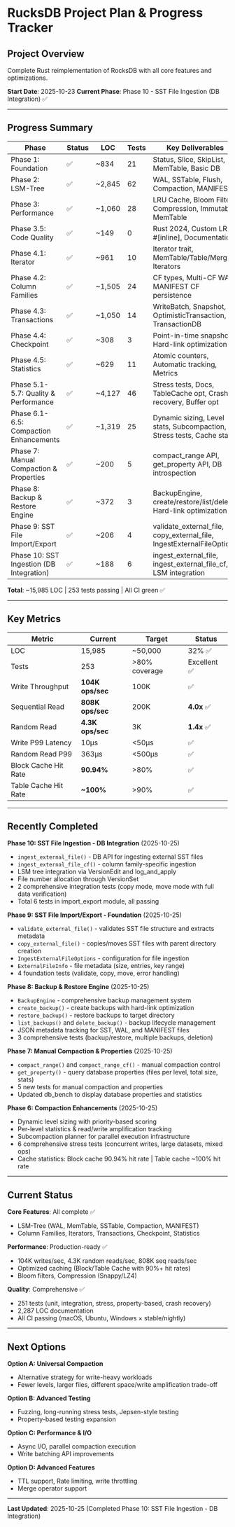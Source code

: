 # RucksDB Project Plan & Progress Tracker

## Project Overview

Complete Rust reimplementation of RocksDB with all core features and optimizations.

**Start Date**: 2025-10-23
**Current Phase**: Phase 10 - SST File Ingestion (DB Integration) ✅

---

## Progress Summary

| Phase | Status | LOC | Tests | Key Deliverables |
|-------|--------|-----|-------|------------------|
| Phase 1: Foundation | ✅ | ~834 | 21 | Status, Slice, SkipList, MemTable, Basic DB |
| Phase 2: LSM-Tree | ✅ | ~2,845 | 62 | WAL, SSTable, Flush, Compaction, MANIFEST |
| Phase 3: Performance | ✅ | ~1,060 | 28 | LRU Cache, Bloom Filter, Compression, Immutable MemTable |
| Phase 3.5: Code Quality | ✅ | ~149 | 0 | Rust 2024, Custom LRU, #[inline], Documentation |
| Phase 4.1: Iterator | ✅ | ~961 | 10 | Iterator trait, MemTable/Table/Merging Iterators |
| Phase 4.2: Column Families | ✅ | ~1,505 | 24 | CF types, Multi-CF WAL, MANIFEST CF persistence |
| Phase 4.3: Transactions | ✅ | ~1,050 | 14 | WriteBatch, Snapshot, OptimisticTransaction, TransactionDB |
| Phase 4.4: Checkpoint | ✅ | ~308 | 3 | Point-in-time snapshots, Hard-link optimization |
| Phase 4.5: Statistics | ✅ | ~629 | 11 | Atomic counters, Automatic tracking, Metrics |
| Phase 5.1-5.7: Quality & Performance | ✅ | ~4,127 | 46 | Stress tests, Docs, TableCache opt, Crash recovery, Buffer opt |
| Phase 6.1-6.5: Compaction Enhancements | ✅ | ~1,319 | 25 | Dynamic sizing, Level stats, Subcompaction, Stress tests, Cache stats |
| Phase 7: Manual Compaction & Properties | ✅ | ~200 | 5 | compact_range API, get_property API, DB introspection |
| Phase 8: Backup & Restore Engine | ✅ | ~372 | 3 | BackupEngine, create/restore/list/delete, Hard-link optimization |
| Phase 9: SST File Import/Export | ✅ | ~206 | 4 | validate_external_file, copy_external_file, IngestExternalFileOptions |
| Phase 10: SST Ingestion (DB Integration) | ✅ | ~188 | 6 | ingest_external_file, ingest_external_file_cf, LSM integration |

**Total**: ~15,985 LOC | 253 tests passing | All CI green ✅

---

## Key Metrics

| Metric | Current | Target | Status |
|--------|---------|--------|--------|
| LOC | 15,985 | ~50,000 | 32% ✅ |
| Tests | 253 | >80% coverage | Excellent ✅ |
| Write Throughput | **104K ops/sec** | 100K | ✅ |
| Sequential Read | **808K ops/sec** | 200K | **4.0x** ✅ |
| Random Read | **4.3K ops/sec** | 3K | **1.4x** ✅ |
| Write P99 Latency | 10μs | <50μs | ✅ |
| Random Read P99 | 363μs | <500μs | ✅ |
| Block Cache Hit Rate | **90.94%** | >80% | ✅ |
| Table Cache Hit Rate | **~100%** | >90% | ✅ |

---

## Recently Completed

**Phase 10: SST File Ingestion - DB Integration** (2025-10-25)
- `ingest_external_file()` - DB API for ingesting external SST files
- `ingest_external_file_cf()` - column family-specific ingestion
- LSM tree integration via VersionEdit and log_and_apply
- File number allocation through VersionSet
- 2 comprehensive integration tests (copy mode, move mode with full data verification)
- Total 6 tests in import_export module, all passing

**Phase 9: SST File Import/Export - Foundation** (2025-10-25)
- `validate_external_file()` - validates SST file structure and extracts metadata
- `copy_external_file()` - copies/moves SST files with parent directory creation
- `IngestExternalFileOptions` - configuration for file ingestion
- `ExternalFileInfo` - file metadata (size, entries, key range)
- 4 foundation tests (validate, copy, move, error handling)

**Phase 8: Backup & Restore Engine** (2025-10-25)
- `BackupEngine` - comprehensive backup management system
- `create_backup()` - create backups with hard-link optimization
- `restore_backup()` - restore backups to target directory
- `list_backups()` and `delete_backup()` - backup lifecycle management
- JSON metadata tracking for SST, WAL, and MANIFEST files
- 3 comprehensive tests (backup/restore, multiple backups, deletion)

**Phase 7: Manual Compaction & Properties** (2025-10-25)
- `compact_range()` and `compact_range_cf()` - manual compaction control
- `get_property()` - query database properties (files per level, total size, stats)
- 5 new tests for manual compaction and properties
- Updated db_bench to display database properties and statistics

**Phase 6: Compaction Enhancements** (2025-10-25)
- Dynamic level sizing with priority-based scoring
- Per-level statistics & read/write amplification tracking
- Subcompaction planner for parallel execution infrastructure
- 6 comprehensive stress tests (concurrent writes, large datasets, mixed ops)
- Cache statistics: Block cache 90.94% hit rate | Table cache ~100% hit rate

---

## Current Status

**Core Features**: All complete ✅
- LSM-Tree (WAL, MemTable, SSTable, Compaction, MANIFEST)
- Column Families, Iterators, Transactions, Checkpoint, Statistics

**Performance**: Production-ready ✅
- 104K writes/sec, 4.3K random reads/sec, 808K seq reads/sec
- Optimized caching (Block/Table Cache with 90%+ hit rates)
- Bloom filters, Compression (Snappy/LZ4)

**Quality**: Comprehensive ✅
- 251 tests (unit, integration, stress, property-based, crash recovery)
- 2,287 LOC documentation
- All CI passing (macOS, Ubuntu, Windows × stable/nightly)

---

## Next Options

**Option A: Universal Compaction**
- Alternative strategy for write-heavy workloads
- Fewer levels, larger files, different space/write amplification trade-off

**Option B: Advanced Testing**
- Fuzzing, long-running stress tests, Jepsen-style testing
- Property-based testing expansion

**Option C: Performance & I/O**
- Async I/O, parallel compaction execution
- Write batching API improvements

**Option D: Advanced Features**
- TTL support, Rate limiting, write throttling
- Merge operator support

---

**Last Updated**: 2025-10-25 (Completed Phase 10: SST File Ingestion - DB Integration)
